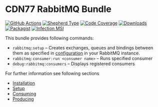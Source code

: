 # CDN77 RabbitMQ Bundle

[![GitHub Actions][GA Image]][GA Link]
[![Shepherd Type][Shepherd Image]][Shepherd Link]
[![Code Coverage][Coverage Image]][CodeCov Link]
[![Downloads][Downloads Image]][Packagist Link]
[![Packagist][Packagist Image]][Packagist Link]
[![Infection MSI][Infection Image]][Infection Link]

This bundle provides following commands:

- `rabbitmq:setup` – Creates exchanges, queues and bindings between them as specified in [configuration](#setup) in your RabbitMQ instance.
- `rabbitmq:consumer:run <consumer name>` – Runs specified consumer
- `debug:rabbitmq:consumers` – Displays registered consumers

For further information see following sections

- [Installation](docs/Installation.md)
- [Setup](docs/Setup.md)
- [Consuming](docs/Consuming.md)
- [Producing](docs/Producing.md)

[GA Image]: https://github.com/cdn77/RabbitMQBundle/workflows/CI/badge.svg

[GA Link]: https://github.com/cdn77/RabbitMQBundle/actions?query=workflow%3A%22CI%22+branch%3Amaster

[Shepherd Image]: https://shepherd.dev/github/cdn77/RabbitMQBundle/coverage.svg

[Shepherd Link]: https://shepherd.dev/github/cdn77/RabbitMQBundle

[Coverage Image]: https://codecov.io/gh/cdn77/RabbitMQBundle/branch/master/graph/badge.svg

[CodeCov Link]: https://codecov.io/gh/cdn77/RabbitMQBundle/branch/master

[Downloads Image]: https://poser.pugx.org/cdn77/rabbitmq-bundle/d/total.svg

[Packagist Image]: https://poser.pugx.org/cdn77/rabbitmq-bundle/v/stable.svg

[Packagist Link]: https://packagist.org/packages/cdn77/rabbitmq-bundle

[Infection Image]: https://badge.stryker-mutator.io/github.com/cdn77/RabbitMQBundle/master

[Infection Link]: https://dashboard.stryker-mutator.io/reports/github.com/cdn77/RabbitMQBundle/master
